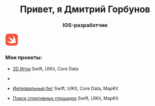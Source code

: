<h1 align="center">Привет, я Дмитрий Горбунов</h1>
<h3 align="center">IOS-разработчик</h3> 
<img src="https://raw.githubusercontent.com/devicons/devicon/master/icons/swift/swift-original.svg" alt="swift" width="40" height="40"/> </a> </p>

<h3 align="left">Мои проекты:</h3>

- [2D Игра](https://github.com/DmitryGorbunow/PlaneGame) Swift, UIKit, Core Data
- 
- [Интервальный бег](https://github.com/DmitryGorbunow/IntervalRunning) Swift, UIKit, Core Data, MapKit

- [Поиск спортивных площадок](https://github.com/DmitryGorbunow/SearchSportsGrounds) Swift, UIKit, MapKit








